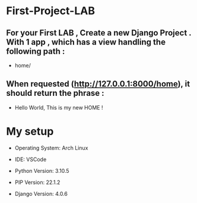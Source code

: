 # First-Project-LAB

## For your First LAB , Create a new Django Project . With 1 app , which has a view handling the following path :

- home/

## When requested (http://127.0.0.1:8000/home), it should return the phrase :

- Hello World, This is my new HOME !

# My setup

- Operating System: Arch Linux

- IDE: VSCode

- Python Version: 3.10.5

- PIP Version: 22.1.2

- Django Version: 4.0.6

